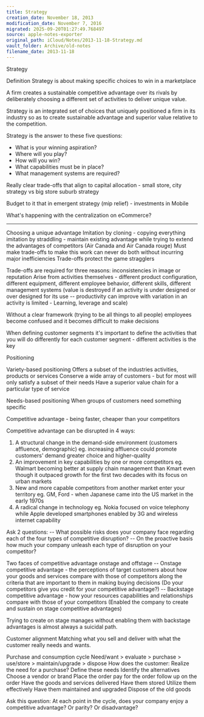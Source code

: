 ```yaml
---
title: Strategy
creation_date: November 18, 2013
modification_date: November 7, 2016
migrated: 2025-09-20T01:27:49.768497
source: apple-notes-exporter
original_path: iCloud/Notes/2013-11-18-Strategy.md
vault_folder: Archive/old-notes
filename_date: 2013-11-18
---
```



Strategy

Definition
Strategy is about making specific choices to win in a marketplace

A firm creates a sustainable competitive advantage over its rivals by deliberately choosing a different set of activities to deliver unique value.

Strategy is an integrated set of choices that uniquely positioned a firm in its industry so as to create sustainable advantage and superior value relative to the competition.

Strategy is the answer to these five questions:

- What is your winning aspiration?
- Where will you play?
- How will you win?
- What capabilities must be in place?
- What management systems are required?

Really clear trade-offs that align to capital allocation - small store, city strategy vs big store suburb strategy

Budget to it that in emergent strategy (mip relief) - investments in Mobile

What's happening with the centralization on eCommerce?

-----------

Choosing a unique advantage
Imitation by cloning - copying everything
imitation by straddling - maintain existing advantage while trying to extend the advantages of competitors (Air Canada and Air Canada rouge)
Must make trade-offs to make this work can never do both without incurring major inefficiencies
Trade-offs protect the game stragglers

Trade-offs are required for three reasons: 
inconsistencies in image or reputation 
Arise from activities themselves - different product configuration, different equipment, different employee behavior, different skills, different management systems (value is destroyed if an activity is under designed or over designed for its use -- productivity can improve with variation in an activity is limited - Learning, leverage and scale)

Without a clear framework (trying to be all things to all people) employees become confused and it becomes difficult to make decisions

When defining customer segments it's important to define the activities that you will do differently for each customer segment - different activities is the key

Positioning 

Variety-based positioning
Offers a subset of the industries activities, products or services 
Conserve a wide array of customers -  but for most will only satisfy a subset of their needs
Have a superior value chain for a particular type of service

Needs-based positioning
When groups of customers need something specific 

Competitive advantage - being faster, cheaper than your competitors 

Competitive advantage can be disrupted in 4 ways:
1. A structural change in the demand-side environment (customers affluence, demographic) 
eg. increasing affluence could promote customers' demand greater choice and higher-quality
2. An improvement in key capabilities by one or more competitors 
eg. Walmart becoming better at supply chain management than Kmart even though it outpaced growth for the first two decades with its focus on urban markets 
3. New and more capable competitors from another market enter your territory
eg. GM, Ford - when Japanese came into the US market in the early 1970s
4. A radical change in technology
eg. Nokia focused on voice telephony while Apple developed smartphones enabled by 3G and wireless internet capability 

Ask 2 questions:
-- What possible risks does your company face regarding each of the four types of competitive disruption?
-- On the proactive basis how much your company unleash each type of disruption on your competitor?

Two faces of competitive advantage onstage and offstage
-- Onstage competitive advantage - the perceptions of target customers about how your goods and services compare with those of competitors along the criteria that are important to them in making buying decisions
(Do your competitors give you credit for your competitive advantage?)
-- Backstage competitive advantage - how your resources capabilities and relationships compare with those of your competitors 
(Enabled the company to create and sustain on stage competitive advantages)

Trying to create on stage manages without enabling them with backstage advantages is almost always a suicidal path.

Customer alignment
Matching what you sell and deliver with what the customer really needs and wants.
 
Purchase and consumption cycle
Need/want > evaluate > purchase > use/store > maintain/upgrade > dispose
How does the customer:
Realize the need for a purchase?
Define these needs
Identify the alternatives
Choose a vendor or brand
Place the order 
pay for the order 
follow up on the order
Have the goods and services delivered
Have them stored 
Utilize them effectively
Have them maintained and upgraded
Dispose of the old goods

Ask this question:
At each point in the cycle, does your company enjoy a competitive advantage? Or parity? Or disadvantage?

